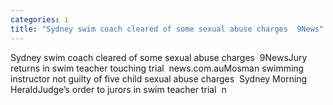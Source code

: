 ```yaml
---
categories: i
title: "Sydney swim coach cleared of some sexual abuse charges  9News"
---
```

Sydney swim coach cleared of some sexual abuse charges&nbsp;&nbsp;9NewsJury returns in swim teacher touching trial&nbsp;&nbsp;news.com.auMosman swimming instructor not guilty of five child sexual abuse charges&nbsp;&nbsp;Sydney Morning HeraldJudge’s order to jurors in swim teacher trial&nbsp;&nbsp;n